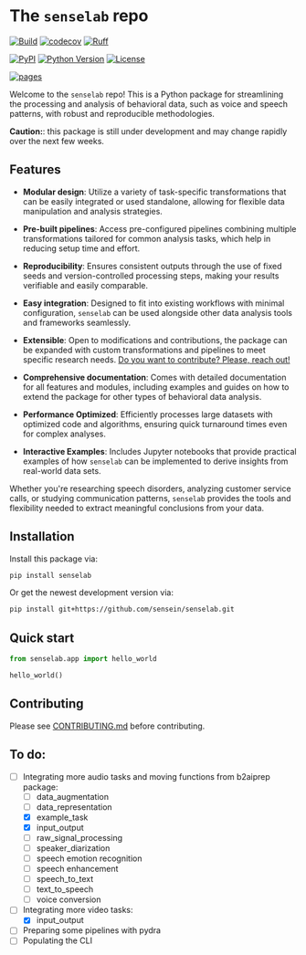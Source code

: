 # The ```senselab``` repo

[![Build](https://github.com/sensein/senselab/actions/workflows/test.yaml/badge.svg?branch=main)](https://github.com/sensein/senselab/actions/workflows/test.yaml?query=branch%3Amain)
[![codecov](https://codecov.io/gh/sensein/senselab/branch/main/graph/badge.svg?token=MFU1LM80ET)](https://codecov.io/gh/sensein/senselab)
[![Ruff](https://img.shields.io/endpoint?url=https://raw.githubusercontent.com/astral-sh/ruff/main/assets/badge/v2.json)](https://github.com/astral-sh/ruff)

[![PyPI](https://img.shields.io/pypi/v/senselab.svg)](https://pypi.org/project/senselab/)
[![Python Version](https://img.shields.io/pypi/pyversions/senselab)](https://pypi.org/project/senselab)
[![License](https://img.shields.io/pypi/l/senselab)](https://opensource.org/licenses/Apache-2.0)

[![pages](https://img.shields.io/badge/api-docs-blue)](https://sensein.github.io/senselab)

Welcome to the ```senselab``` repo! This is a Python package for streamlining the processing and analysis of behavioral data, such as voice and speech patterns, with robust and reproducible methodologies. 

**Caution:**: this package is still under development and may change rapidly over the next few weeks.

## Features
- **Modular design**: Utilize a variety of task-specific transformations that can be easily integrated or used standalone, allowing for flexible data manipulation and analysis strategies.

- **Pre-built pipelines**: Access pre-configured pipelines combining multiple transformations tailored for common analysis tasks, which help in reducing setup time and effort.

- **Reproducibility**: Ensures consistent outputs through the use of fixed seeds and version-controlled processing steps, making your results verifiable and easily comparable.

- **Easy integration**: Designed to fit into existing workflows with minimal configuration, `senselab` can be used alongside other data analysis tools and frameworks seamlessly.

- **Extensible**: Open to modifications and contributions, the package can be expanded with custom transformations and pipelines to meet specific research needs. <u>Do you want to contribute? Please, reach out!</u>

- **Comprehensive documentation**: Comes with detailed documentation for all features and modules, including examples and guides on how to extend the package for other types of behavioral data analysis.

- **Performance Optimized**: Efficiently processes large datasets with optimized code and algorithms, ensuring quick turnaround times even for complex analyses.

- **Interactive Examples**: Includes Jupyter notebooks that provide practical examples of how `senselab` can be implemented to derive insights from real-world data sets.

Whether you're researching speech disorders, analyzing customer service calls, or studying communication patterns, `senselab` provides the tools and flexibility needed to extract meaningful conclusions from your data.


## Installation
Install this package via:

```sh
pip install senselab
```

Or get the newest development version via:

```sh
pip install git+https://github.com/sensein/senselab.git
```

## Quick start
```Python
from senselab.app import hello_world

hello_world()
```

## Contributing
Please see [CONTRIBUTING.md](CONTRIBUTING.md) before contributing. 

## To do:
- [ ] Integrating more audio tasks and moving functions from b2aiprep package:
    - [ ] data_augmentation 
    - [ ] data_representation
    - [x] example_task
    - [x] input_output
    - [ ] raw_signal_processing
    - [ ] speaker_diarization
    - [ ] speech emotion recognition
    - [ ] speech enhancement
    - [ ] speech_to_text
    - [ ] text_to_speech
    - [ ] voice conversion
- [ ] Integrating more video tasks:
    - [x] input_output

- [ ] Preparing some pipelines with pydra
- [ ] Populating the CLI

